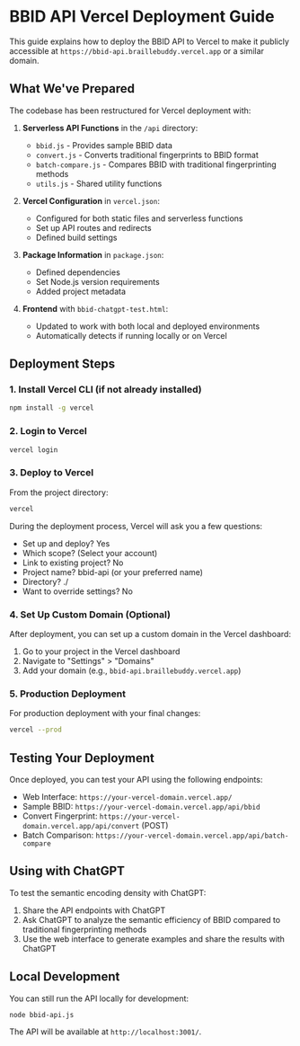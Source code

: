# BBID API Vercel Deployment Guide

This guide explains how to deploy the BBID API to Vercel to make it publicly accessible at `https://bbid-api.braillebuddy.vercel.app` or a similar domain.

## What We've Prepared

The codebase has been restructured for Vercel deployment with:

1. **Serverless API Functions** in the `/api` directory:
   - `bbid.js` - Provides sample BBID data
   - `convert.js` - Converts traditional fingerprints to BBID format
   - `batch-compare.js` - Compares BBID with traditional fingerprinting methods
   - `utils.js` - Shared utility functions

2. **Vercel Configuration** in `vercel.json`:
   - Configured for both static files and serverless functions
   - Set up API routes and redirects
   - Defined build settings

3. **Package Information** in `package.json`:
   - Defined dependencies
   - Set Node.js version requirements
   - Added project metadata

4. **Frontend** with `bbid-chatgpt-test.html`:
   - Updated to work with both local and deployed environments
   - Automatically detects if running locally or on Vercel

## Deployment Steps

### 1. Install Vercel CLI (if not already installed)

```bash
npm install -g vercel
```

### 2. Login to Vercel

```bash
vercel login
```

### 3. Deploy to Vercel

From the project directory:

```bash
vercel
```

During the deployment process, Vercel will ask you a few questions:
- Set up and deploy? Yes
- Which scope? (Select your account)
- Link to existing project? No
- Project name? bbid-api (or your preferred name)
- Directory? ./
- Want to override settings? No

### 4. Set Up Custom Domain (Optional)

After deployment, you can set up a custom domain in the Vercel dashboard:

1. Go to your project in the Vercel dashboard
2. Navigate to "Settings" > "Domains"
3. Add your domain (e.g., `bbid-api.braillebuddy.vercel.app`)

### 5. Production Deployment

For production deployment with your final changes:

```bash
vercel --prod
```

## Testing Your Deployment

Once deployed, you can test your API using the following endpoints:

- Web Interface: `https://your-vercel-domain.vercel.app/`
- Sample BBID: `https://your-vercel-domain.vercel.app/api/bbid`
- Convert Fingerprint: `https://your-vercel-domain.vercel.app/api/convert` (POST)
- Batch Comparison: `https://your-vercel-domain.vercel.app/api/batch-compare`

## Using with ChatGPT

To test the semantic encoding density with ChatGPT:

1. Share the API endpoints with ChatGPT
2. Ask ChatGPT to analyze the semantic efficiency of BBID compared to traditional fingerprinting methods
3. Use the web interface to generate examples and share the results with ChatGPT

## Local Development

You can still run the API locally for development:

```bash
node bbid-api.js
```

The API will be available at `http://localhost:3001/`.
